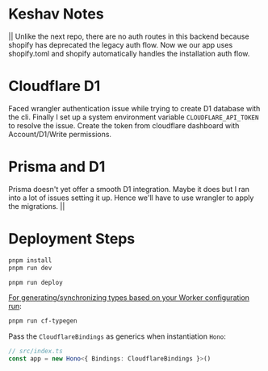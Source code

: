 # Keshav Notes 
||
Unlike the next repo, there are no auth routes in this backend because shopify has deprecated the legacy auth flow.
Now we our app uses shopify.toml and shopify automatically handles the installation auth flow.

# Cloudflare D1
Faced wrangler authentication issue while trying to create D1 database with the cli.
Finally I set up a system environment variable `CLOUDFLARE_API_TOKEN` to resolve the issue.
Create the token from cloudflare dashboard with Account/D1/Write permissions.

# Prisma and D1
Prisma doesn't yet offer a smooth D1 integration. Maybe it does but I ran into a lot of issues setting it up.
Hence we'll have to use wrangler to apply the migrations.
||

# Deployment Steps
```txt
pnpm install
pnpm run dev
```

```txt
pnpm run deploy
```

[For generating/synchronizing types based on your Worker configuration run](https://developers.cloudflare.com/workers/wrangler/commands/#types):

```txt
pnpm run cf-typegen
```

Pass the `CloudflareBindings` as generics when instantiation `Hono`:

```ts
// src/index.ts
const app = new Hono<{ Bindings: CloudflareBindings }>()
```

